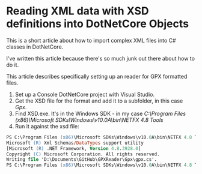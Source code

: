 # Reading XML data with XSD definitions into DotNetCore Objects

This is a short article about how to import complex XML files into C# classes in DotNetCore.

I've written this article because there's so much junk out there about how to do it.

This article describes specifically setting up an reader for GPX formatted files.

1. Set up a Console DotNetCore project with Visual Studio.
2. Get the XSD file for the format and add it to a subfolder, in this case *Gpx*.
3. Find XSD.exe.  It's in the Windows SDK - in my case *C:\Program Files (x86)\Microsoft SDKs\Windows\v10.0A\bin\NETFX 4.8 Tools*
4. Run it against the xsd file:

```ps
PS C:\Program Files (x86)\Microsoft SDKs\Windows\v10.0A\bin\NETFX 4.8 Tools> .\xsd.exe "D:\Documents\GitHub\GPXReader\Gpx\gpx.xsd" /c /outputdir:"D:\Documents\GitHub\CEC.OSM\CEC.OSM\Data\Gpx"
Microsoft (R) Xml Schemas/DataTypes support utility
[Microsoft (R) .NET Framework, Version 4.8.3928.0]
Copyright (C) Microsoft Corporation. All rights reserved.
Writing file 'D:\Documents\GitHub\GPXReader\Gpx\gpx.cs'.
PS C:\Program Files (x86)\Microsoft SDKs\Windows\v10.0A\bin\NETFX 4.8 Tools>
```

